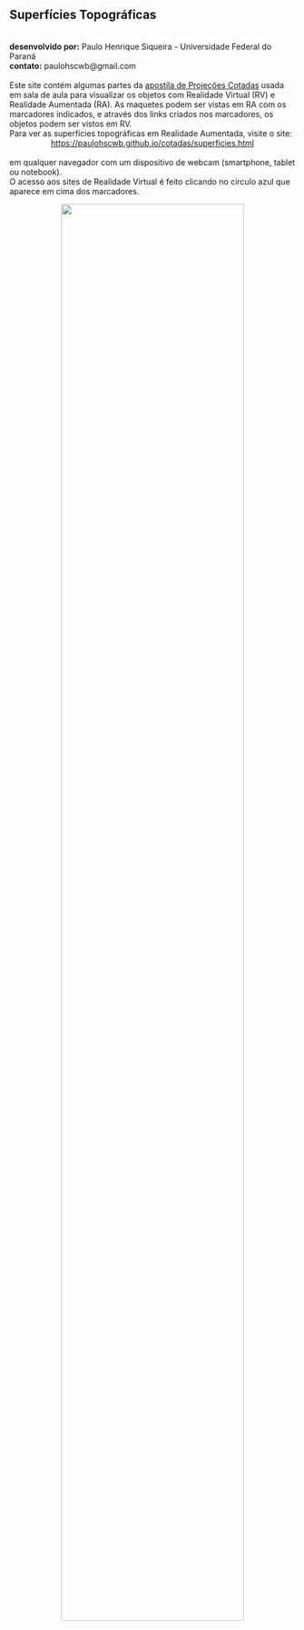 <h2 id="inicio">Superfícies Topográficas</h2> 
<br><b>desenvolvido por:</b> Paulo Henrique Siqueira - Universidade Federal do Paraná 
<br><b>contato:</b> paulohscwb@gmail.com 
<br><br>Este site contém algumas partes da <a href="../vr/Cotadas_2020.pdf" target="_blank">apostila de Projeções Cotadas</a> usada em sala de aula para visualizar os objetos com Realidade Virtual (RV) e Realidade Aumentada (RA). As maquetes podem ser vistas em RA com os marcadores indicados, e através dos links criados nos marcadores, os objetos podem ser vistos em RV. 
<br>Para ver as superfícies topográficas em Realidade Aumentada, visite o site:
<br><center><a href="https://paulohscwb.github.io/cotadas/superficies.html"> https://paulohscwb.github.io/cotadas/superficies.html</a></center>
<br>em qualquer navegador com um dispositivo de webcam (smartphone, tablet ou notebook).
<br>O acesso aos sites de Realidade Virtual é feito clicando no círculo azul que aparece em cima dos marcadores.
<br>
<p align="center"><img src="../ar/eg_superficies.gif" width="80%"><br><img src="../ar/exemploA.jpg" style="-webkit-transform:rotate(90deg);transform:rotate(90deg); margin:-50px;" height="80%"></p>
<table><tr><td><h3>Curvas de nível, pág. 119</h3>
<img src="119_cnivel.PNG">
<br><a target="_blank" href="https://paulohscwb.github.io/cotadas/superficies/curva11.html"><img src="../vr/RVaframe.png" width="200px"></a>
<hr>
<h3>Exercício 1, pág. 121</h3>
<img src="121_exerc1.PNG">
<br><a target="_blank" href="https://paulohscwb.github.io/cotadas/superficies/curva2.html"><img src="../vr/RVaframe.png" width="200px"></a>
<hr>
<h3>Exercício 2, pág. 125</h3>
<img src="125_exerc2.PNG">
<br><a target="_blank" href="https://paulohscwb.github.io/cotadas/superficies/curva3.html"><img src="../vr/RVaframe.png" width="200px"></a>
<hr>
<h3>Exercício 3, pág. 126</h3>
<img src="126_exerc3.PNG">
<br><a target="_blank" href="https://paulohscwb.github.io/cotadas/superficies/curva9.html"><img src="../vr/RVaframe.png" width="200px"></a>
<hr>
<h3>Exercício da pág. 127</h3>
<img src="127_exerc.PNG">
<br><a target="_blank" href="https://paulohscwb.github.io/cotadas/superficies/curva10.html"><img src="../vr/RVaframe.png" width="200px"></a>
<hr>
<h3>Exercício da pág. 133</h3>
<img src="133_exerc.PNG">
<br><a target="_blank" href="https://paulohscwb.github.io/cotadas/superficies/curva15.html"><img src="../vr/RVaframe.png" width="200px"></a>
<hr>
<h3>Exercício 2, pág. 136</h3>
<img src="136_exerc2.PNG">
<br><a target="_blank" href="https://paulohscwb.github.io/cotadas/superficies/curva13c.html"><img src="../vr/RVaframe.png" width="200px"></a>
<hr>
<h3>Exercício novo: estrada com curva</h3>
<img src="estrada_curva.PNG">
<br><a target="_blank" href="https://paulohscwb.github.io/cotadas/superficies/curva16.html"><img src="../vr/RVaframe.png" width="200px"></a>
</td></tr></table>

<a href="#inicio"><img src="../vr/topo.png" width="18px"> voltar ao topo</a>
<br><br><b>Referências</b>
<br>O ambiente Realidade Aumentada foi criado com os scripts de <b>Jerome Etienne</b>: <a href="https://github.com/jeromeetienne/AR.js"> AR.js - Augmented Reality for the Web</a>.
<br>Os scripts de órbita desenvolvidos por <b>Kevin Ngo</b> foram usados nas páginas de RV: <a href="https://github.com/supermedium/superframe/tree/master/components/orbit-controls/"> Orbit controls for A-Frame</a>.
